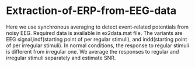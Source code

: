# Extraction-of-ERP-from-EEG-data
Here we use synchronous averaging to detect event-related potentials from noisy EEG. Required data is available in ex2data.mat file. The variants are EEG signal,indf(starting point of per regular stimuli), and indd(starting point of per irregular stimuli). In normal conditions, the response to regular stimuli is different from irregular one. We average the responses to regular and irregular stimuli separately and estimate SNR.
